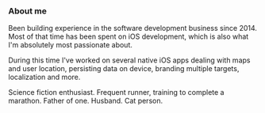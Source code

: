 ### About me
Been building experience in the software development business since 2014. Most of that time has been spent on iOS development, which is also what I'm absolutely most passionate about.

During this time I've worked on several native iOS apps dealing with maps and user location, persisting data on device, branding multiple targets, localization and more.

Science fiction enthusiast. Frequent runner, training to complete a marathon. Father of one. Husband. Cat person.

<!-- [![GitHub stats](https://github-readme-stats.vercel.app/api?username=readyruncode&count_private=true&show_icons=true)](https://github.com/anuraghazra/github-readme-stats) -->

<!--
**readyruncode/readyruncode** is a ✨ _special_ ✨ repository because its `README.md` (this file) appears on your GitHub profile.

Here are some ideas to get you started:

- 🔭 I’m currently working on ...
- 🌱 I’m currently learning ...
- 👯 I’m looking to collaborate on ...
- 🤔 I’m looking for help with ...
- 💬 Ask me about ...
- 📫 How to reach me: ...
- 😄 Pronouns: ...
- ⚡ Fun fact: ...
-->
